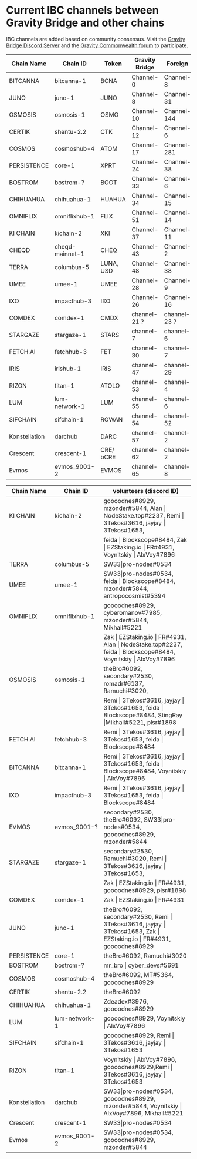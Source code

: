 # Current IBC channels between Gravity Bridge and other chains

IBC channels are added based on community consensus. Visit the [Gravity Bridge Discord Server](https://discord.gg/d3DshmHpXA) and the [Gravity Commonwealth forum](https://commonwealth.im/gravity-bridge) to participate.

| Chain Name | Chain ID | Token | Gravity Bridge  | Foreign |
| ---------- | -------- | ----- | --------------- | ------- |
| BITCANNA | bitcanna-1 | BCNA | Channel-0 | Channel-8 |
| JUNO | juno-1 | JUNO | Channel-8 | Channel-31 |
| OSMOSIS | osmosis-1 | OSMO | Channel-10  | Channel-144  |
| CERTIK | shentu-2.2 | CTK | Channel-12 | Channel-6 |
| COSMOS | cosmoshub-4 | ATOM | Channel-17 | Channel-281 |
| PERSISTENCE | core-1 | XPRT | Channel-24 | Channel-38 |
| BOSTROM | bostrom-? | BOOT | Channel-33 | Channel-6 |
| CHIHUAHUA | chihuahua-1 | HUAHUA | Channel-34 | Channel-15 |
| OMNIFLIX | omniflixhub-1 | FLIX | Channel-51 | Channel-14 |
| KI CHAIN | kichain-2 | XKI | Channel-37 | Channel-11 |
| CHEQD | cheqd-mainnet-1 | CHEQ | Channel-43 | Channel-2 |
| TERRA | columbus-5 | LUNA, USD | Channel-48 | Channel-38 |
| UMEE | umee-1 | UMEE | Channel-28 | Channel-9 |
| IXO | impacthub-3 | IXO | Channel-26 | Channel-16 |
| COMDEX | comdex-1 | CMDX | channel-21 ?| channel-23 ?|
| STARGAZE | stargaze-1 | STARS | channel-7 | channel-6 |
| FETCH.AI | fetchhub-3 | FET | channel-30 | channel-7 |
| IRIS | irishub-1 | IRIS | channel-47 | channel-29 |
| RIZON | titan-1 | ATOLO | channel-53 | channel-4 |
| LUM | lum-network-1 | LUM | channel-55 | channel-6 |
| SIFCHAIN |  sifchain-1 | ROWAN | channel-54 | channel-52 |
| Konstellation |  darchub | DARC | channel-57 | channel-2 |
| Crescent | crescent-1 | CRE/ bCRE | channel-62 | channel-2 |
| Evmos | evmos_9001-2 | EVMOS | channel-65 | channel-8 |

| Chain Name | Chain ID | volunteers (discord ID)  |
| ---------- | -------- | ---------- |
| KI CHAIN | kichain-2 | goooodnes#8929, mzonder#5844, Alan \| NodeStake.top#2237, Remi \| 3Tekos#3616, jayjay \| 3Tekos#1653, |
|||feida \| Blockscope#8484, Zak \| EZStaking.io \| FR#4931, Voynitskiy \| AlxVoy#7896 |
| TERRA | columbus-5 | SW33\|pro-nodes#0534 |
| UMEE | umee-1 | SW33\|pro-nodes#0534, feida \| Blockscope#8484, mzonder#5844, antropocosmist#5394 |
| OMNIFLIX | omniflixhub-1 | goooodnes#8929, cyberomanov#7985, mzonder#5844, Mikhail#5221 |
|||Zak \| EZStaking.io \| FR#4931, Alan \| NodeStake.top#2237, feida \| Blockscope#8484, Voynitskiy \| AlxVoy#7896 |
| OSMOSIS | osmosis-1 | theBro#6092, secondary#2530, romadr#6137, Ramuchi#3020, |
|||Remi \| 3Tekos#3616, jayjay \| 3Tekos#1653,  feida \| Blockscope#8484, StingRay \|Mikhail#5221, plsr#1898  |
| FETCH.AI | fetchhub-3 | Remi \| 3Tekos#3616, jayjay \| 3Tekos#1653, feida \| Blockscope#8484 |
| BITCANNA | bitcanna-1 | Remi \| 3Tekos#3616, jayjay \| 3Tekos#1653, feida \| Blockscope#8484, Voynitskiy \| AlxVoy#7896 | |
| IXO | impacthub-3 | Remi \| 3Tekos#3616, jayjay \| 3Tekos#1653, feida \| Blockscope#8484 |
| EVMOS | evmos_9001-?| secondary#2530, theBro#6092, SW33\|pro-nodes#0534, goooodnes#8929, mzonder#5844 |
| STARGAZE | stargaze-1 | secondary#2530, Ramuchi#3020, Remi \| 3Tekos#3616, jayjay \| 3Tekos#1653, |
|||Zak \| EZStaking.io \| FR#4931, goooodnes#8929, plsr#1898 |
| COMDEX | comdex-1 | Zak \| EZStaking.io \| FR#4931 |
| JUNO | juno-1 | theBro#6092, secondary#2530, Remi \| 3Tekos#3616, jayjay \| 3Tekos#1653, Zak \| EZStaking.io \| FR#4931, goooodnes#8929 |
| PERSISTENCE | core-1 | theBro#6092, Ramuchi#3020 |
| BOSTROM | bostrom-? | mr_bro \| cyber_devs#5691 |
| COSMOS | cosmoshub-4 | theBro#6092, MT#5364, goooodnes#8929 |
| CERTIK | shentu-2.2 | theBro#6092 |
| CHIHUAHUA | chihuahua-1 | Zdeadex#3976, goooodnes#8929 |
| LUM | lum-network-1 | goooodnes#8929, Voynitskiy \| AlxVoy#7896 |
| SIFCHAIN | sifchain-1 | goooodnes#8929, Remi \| 3Tekos#3616, jayjay \| 3Tekos#1653 |
| RIZON | titan-1 | Voynitskiy \| AlxVoy#7896, goooodnes#8929,Remi \| 3Tekos#3616, jayjay \| 3Tekos#1653 |
| Konstellation | darchub | SW33\|pro-nodes#0534, goooodnes#8929, mzonder#5844, Voynitskiy \| AlxVoy#7896, Mikhail#5221 |
| Crescent | crescent-1 | SW33\|pro-nodes#0534 |
| Evmos | evmos_9001-2 | SW33\|pro-nodes#0534, goooodnes#8929, mzonder#5844 |
